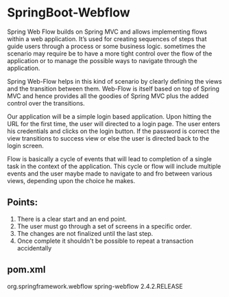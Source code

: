 # SpringBoot-Webflow

Spring Web Flow builds on Spring MVC and allows implementing flows within a web application. It’s used for creating sequences of steps that guide users through a process or some business logic. sometimes the scenario may require be to have a more tight control over the flow of the application or to manage the possible ways to navigate through the application.

Spring  Web-Flow helps in this kind of scenario by clearly defining the views and the transition between them. Web-Flow is itself based on top of Spring MVC and hence provides all the goodies of Spring MVC plus the added control over the transitions.

Our application will be a simple login based application. Upon hitting the URL for the first time, the user will directed to a login page. The user enters his credentials and clicks on the login button. If the password is correct the view transitions to success view or else the user is directed back to the login screen.

Flow is basically a cycle of events that will lead to completion of a single task in the context of the application. This cycle or flow will include multiple events and the user maybe made to navigate to and fro between various views, depending upon the choice he makes.

## Points:
1. There is a clear start and an end point.
2. The user must go through a set of screens in a specific order.
3. The changes are not finalized until the last step.
4. Once complete it shouldn't be possible to repeat a transaction accidentally

## pom.xml
<dependency>
	<groupId>org.springframework.webflow</groupId>
	<artifactId>spring-webflow</artifactId>
	<version>2.4.2.RELEASE</version>
</dependency>
